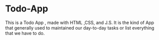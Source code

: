 # Todo-App
This is a Todo App , made with HTML ,CSS, and J.S. It is the kind of App that generally used to maintained our day-to-day tasks or list everything that we have to do.
